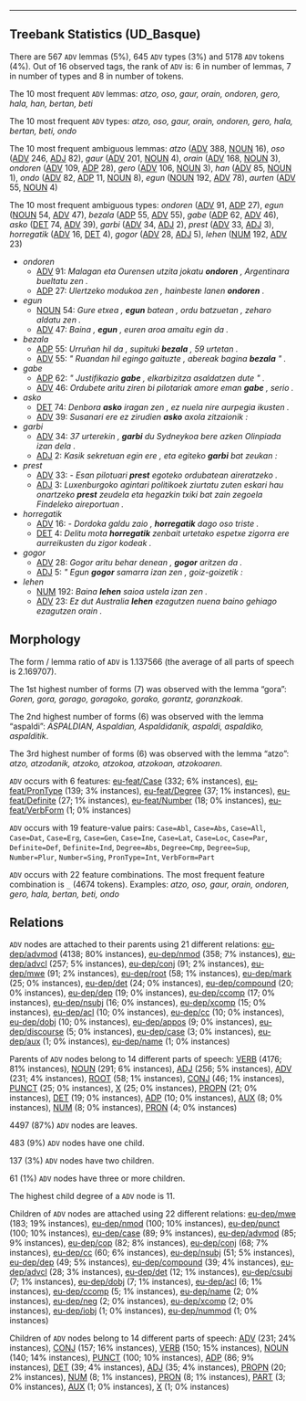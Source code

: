 

--------------------------------------------------------------------------------

## Treebank Statistics (UD_Basque)

There are 567 `ADV` lemmas (5%), 645 `ADV` types (3%) and 5178 `ADV` tokens (4%).
Out of 16 observed tags, the rank of `ADV` is: 6 in number of lemmas, 7 in number of types and 8 in number of tokens.

The 10 most frequent `ADV` lemmas: <em>atzo, oso, gaur, orain, ondoren, gero, hala, han, bertan, beti</em>

The 10 most frequent `ADV` types:  <em>atzo, oso, gaur, orain, ondoren, gero, hala, bertan, beti, ondo</em>

The 10 most frequent ambiguous lemmas: <em>atzo</em> ([ADV]() 388, [NOUN]() 16), <em>oso</em> ([ADV]() 246, [ADJ]() 82), <em>gaur</em> ([ADV]() 201, [NOUN]() 4), <em>orain</em> ([ADV]() 168, [NOUN]() 3), <em>ondoren</em> ([ADV]() 109, [ADP]() 28), <em>gero</em> ([ADV]() 106, [NOUN]() 3), <em>han</em> ([ADV]() 85, [NOUN]() 1), <em>ondo</em> ([ADV]() 82, [ADP]() 11, [NOUN]() 8), <em>egun</em> ([NOUN]() 192, [ADV]() 78), <em>aurten</em> ([ADV]() 55, [NOUN]() 4)

The 10 most frequent ambiguous types:  <em>ondoren</em> ([ADV]() 91, [ADP]() 27), <em>egun</em> ([NOUN]() 54, [ADV]() 47), <em>bezala</em> ([ADP]() 55, [ADV]() 55), <em>gabe</em> ([ADP]() 62, [ADV]() 46), <em>asko</em> ([DET]() 74, [ADV]() 39), <em>garbi</em> ([ADV]() 34, [ADJ]() 2), <em>prest</em> ([ADV]() 33, [ADJ]() 3), <em>horregatik</em> ([ADV]() 16, [DET]() 4), <em>gogor</em> ([ADV]() 28, [ADJ]() 5), <em>lehen</em> ([NUM]() 192, [ADV]() 23)


* <em>ondoren</em>
  * [ADV]() 91: <em>Malagan eta Ourensen utzita jokatu <b>ondoren</b> , Argentinara bueltatu zen .</em>
  * [ADP]() 27: <em>Ulertzeko modukoa zen , hainbeste lanen <b>ondoren</b> .</em>
* <em>egun</em>
  * [NOUN]() 54: <em>Gure etxea , <b>egun</b> batean , ordu batzuetan , zeharo aldatu zen .</em>
  * [ADV]() 47: <em>Baina , <b>egun</b> , euren aroa amaitu egin da .</em>
* <em>bezala</em>
  * [ADP]() 55: <em>Urruñan hil da , supituki <b>bezala</b> , 59 urtetan .</em>
  * [ADV]() 55: <em>" Ruandan hil egingo gaituzte , abereak bagina <b>bezala</b> " .</em>
* <em>gabe</em>
  * [ADP]() 62: <em>" Justifikazio <b>gabe</b> , elkarbizitza asaldatzen dute " .</em>
  * [ADV]() 46: <em>Ordubete aritu ziren bi pilotariak amore eman <b>gabe</b> , serio .</em>
* <em>asko</em>
  * [DET]() 74: <em>Denbora <b>asko</b> iragan zen , ez nuela nire aurpegia ikusten .</em>
  * [ADV]() 39: <em>Susanari ere ez zirudien <b>asko</b> axola zitzaionik :</em>
* <em>garbi</em>
  * [ADV]() 34: <em>37 urterekin , <b>garbi</b> du Sydneykoa bere azken Olinpiada izan dela .</em>
  * [ADJ]() 2: <em>Kasik sekretuan egin ere , eta egiteko <b>garbi</b> bat zeukan :</em>
* <em>prest</em>
  * [ADV]() 33: <em>- Esan pilotuari <b>prest</b> egoteko ordubatean aireratzeko .</em>
  * [ADJ]() 3: <em>Luxenburgoko agintari politikoek ziurtatu zuten eskari hau onartzeko <b>prest</b> zeudela eta hegazkin txiki bat zain zegoela Findeleko aireportuan .</em>
* <em>horregatik</em>
  * [ADV]() 16: <em>- Dordoka galdu zaio , <b>horregatik</b> dago oso triste .</em>
  * [DET]() 4: <em>Delitu mota <b>horregatik</b> zenbait urtetako espetxe zigorra ere aurreikusten du zigor kodeak .</em>
* <em>gogor</em>
  * [ADV]() 28: <em>Gogor aritu behar denean , <b>gogor</b> aritzen da .</em>
  * [ADJ]() 5: <em>" Egun <b>gogor</b> samarra izan zen , goiz-goizetik :</em>
* <em>lehen</em>
  * [NUM]() 192: <em>Baina <b>lehen</b> saioa ustela izan zen .</em>
  * [ADV]() 23: <em>Ez dut Australia <b>lehen</b> ezagutzen nuena baino gehiago ezagutzen orain .</em>

## Morphology

The form / lemma ratio of `ADV` is 1.137566 (the average of all parts of speech is 2.169707).

The 1st highest number of forms (7) was observed with the lemma “gora”: <em>Goren, gora, gorago, goragoko, gorako, gorantz, goranzkoak</em>.

The 2nd highest number of forms (6) was observed with the lemma “aspaldi”: <em>ASPALDIAN, Aspaldian, Aspaldidanik, aspaldi, aspaldiko, aspalditik</em>.

The 3rd highest number of forms (6) was observed with the lemma “atzo”: <em>atzo, atzodanik, atzoko, atzokoa, atzokoan, atzokoaren</em>.

`ADV` occurs with 6 features: [eu-feat/Case]() (332; 6% instances), [eu-feat/PronType]() (139; 3% instances), [eu-feat/Degree]() (37; 1% instances), [eu-feat/Definite]() (27; 1% instances), [eu-feat/Number]() (18; 0% instances), [eu-feat/VerbForm]() (1; 0% instances)

`ADV` occurs with 19 feature-value pairs: `Case=Abl`, `Case=Abs`, `Case=All`, `Case=Dat`, `Case=Erg`, `Case=Gen`, `Case=Ine`, `Case=Lat`, `Case=Loc`, `Case=Par`, `Definite=Def`, `Definite=Ind`, `Degree=Abs`, `Degree=Cmp`, `Degree=Sup`, `Number=Plur`, `Number=Sing`, `PronType=Int`, `VerbForm=Part`

`ADV` occurs with 22 feature combinations.
The most frequent feature combination is `_` (4674 tokens).
Examples: <em>atzo, oso, gaur, orain, ondoren, gero, hala, bertan, beti, ondo</em>


## Relations

`ADV` nodes are attached to their parents using 21 different relations: [eu-dep/advmod]() (4138; 80% instances), [eu-dep/nmod]() (358; 7% instances), [eu-dep/advcl]() (257; 5% instances), [eu-dep/conj]() (91; 2% instances), [eu-dep/mwe]() (91; 2% instances), [eu-dep/root]() (58; 1% instances), [eu-dep/mark]() (25; 0% instances), [eu-dep/det]() (24; 0% instances), [eu-dep/compound]() (20; 0% instances), [eu-dep/dep]() (19; 0% instances), [eu-dep/ccomp]() (17; 0% instances), [eu-dep/nsubj]() (16; 0% instances), [eu-dep/xcomp]() (15; 0% instances), [eu-dep/acl]() (10; 0% instances), [eu-dep/cc]() (10; 0% instances), [eu-dep/dobj]() (10; 0% instances), [eu-dep/appos]() (9; 0% instances), [eu-dep/discourse]() (5; 0% instances), [eu-dep/case]() (3; 0% instances), [eu-dep/aux]() (1; 0% instances), [eu-dep/name]() (1; 0% instances)

Parents of `ADV` nodes belong to 14 different parts of speech: [VERB]() (4176; 81% instances), [NOUN]() (291; 6% instances), [ADJ]() (256; 5% instances), [ADV]() (231; 4% instances), [ROOT]() (58; 1% instances), [CONJ]() (46; 1% instances), [PUNCT]() (25; 0% instances), [X]() (25; 0% instances), [PROPN]() (21; 0% instances), [DET]() (19; 0% instances), [ADP]() (10; 0% instances), [AUX]() (8; 0% instances), [NUM]() (8; 0% instances), [PRON]() (4; 0% instances)

4497 (87%) `ADV` nodes are leaves.

483 (9%) `ADV` nodes have one child.

137 (3%) `ADV` nodes have two children.

61 (1%) `ADV` nodes have three or more children.

The highest child degree of a `ADV` node is 11.

Children of `ADV` nodes are attached using 22 different relations: [eu-dep/mwe]() (183; 19% instances), [eu-dep/nmod]() (100; 10% instances), [eu-dep/punct]() (100; 10% instances), [eu-dep/case]() (89; 9% instances), [eu-dep/advmod]() (85; 9% instances), [eu-dep/cop]() (82; 8% instances), [eu-dep/conj]() (68; 7% instances), [eu-dep/cc]() (60; 6% instances), [eu-dep/nsubj]() (51; 5% instances), [eu-dep/dep]() (49; 5% instances), [eu-dep/compound]() (39; 4% instances), [eu-dep/advcl]() (28; 3% instances), [eu-dep/det]() (12; 1% instances), [eu-dep/csubj]() (7; 1% instances), [eu-dep/dobj]() (7; 1% instances), [eu-dep/acl]() (6; 1% instances), [eu-dep/ccomp]() (5; 1% instances), [eu-dep/name]() (2; 0% instances), [eu-dep/neg]() (2; 0% instances), [eu-dep/xcomp]() (2; 0% instances), [eu-dep/iobj]() (1; 0% instances), [eu-dep/nummod]() (1; 0% instances)

Children of `ADV` nodes belong to 14 different parts of speech: [ADV]() (231; 24% instances), [CONJ]() (157; 16% instances), [VERB]() (150; 15% instances), [NOUN]() (140; 14% instances), [PUNCT]() (100; 10% instances), [ADP]() (86; 9% instances), [DET]() (39; 4% instances), [ADJ]() (35; 4% instances), [PROPN]() (20; 2% instances), [NUM]() (8; 1% instances), [PRON]() (8; 1% instances), [PART]() (3; 0% instances), [AUX]() (1; 0% instances), [X]() (1; 0% instances)

